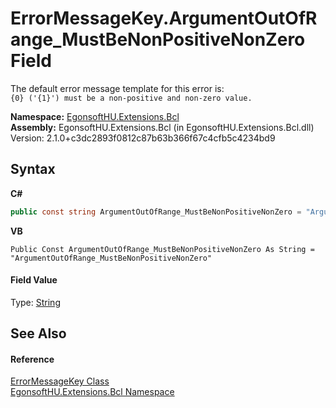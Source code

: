 # ErrorMessageKey.ArgumentOutOfRange_MustBeNonPositiveNonZero Field
 

The default error message template for this error is:<br />`{0} ('{1}') must be a non-positive and non-zero value.`

**Namespace:**&nbsp;<a href="N_EgonsoftHU_Extensions_Bcl.md">EgonsoftHU.Extensions.Bcl</a><br />**Assembly:**&nbsp;EgonsoftHU.Extensions.Bcl (in EgonsoftHU.Extensions.Bcl.dll) Version: 2.1.0+c3dc2893f0812c87b63b366f67c4cfb5c4234bd9

## Syntax

**C#**<br />
``` C#
public const string ArgumentOutOfRange_MustBeNonPositiveNonZero = "ArgumentOutOfRange_MustBeNonPositiveNonZero"
```

**VB**<br />
``` VB
Public Const ArgumentOutOfRange_MustBeNonPositiveNonZero As String = "ArgumentOutOfRange_MustBeNonPositiveNonZero"
```


#### Field Value
Type: <a href="https://learn.microsoft.com/dotnet/api/system.string" target="_blank" rel="noopener noreferrer">String</a>

## See Also


#### Reference
<a href="T_EgonsoftHU_Extensions_Bcl_ErrorMessageKey.md">ErrorMessageKey Class</a><br /><a href="N_EgonsoftHU_Extensions_Bcl.md">EgonsoftHU.Extensions.Bcl Namespace</a><br />
